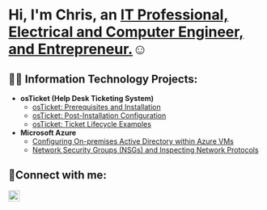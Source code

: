 <h1>Hi, I'm Chris, an <a href="https://www.linkedin.com/in/christopher-michaels-57b383b/">IT Professional, Electrical and Computer Engineer, and Entrepreneur.</a>☺</h1>

<h2>👨‍💻 Information Technology Projects:</h2>

- <b>osTicket (Help Desk Ticketing System)</b>
  - [osTicket: Prerequisites and Installation](https://github.com/ChrisMichaelsEEITFounder/osticket-prereqs)
  - [osTicket: Post-Installation Configuration](https://github.com/ChrisMichaelsEEITFounder/post-install-config)
  - [osTicket: Ticket Lifecycle Examples](https://github.com/ChrisMichaelsEEITFounder/ticket-lifecycle)
- <b>Microsoft Azure</b>
  - [Configuring On-premises Active Directory within Azure VMs](https://github.com/ChrisMichaelsEEITFounder/configure-ad)
  - [Network Security Groups (NSGs) and Inspecting Network Protocols](https://github.com/ChrisMichaelsEEITFounder/azure-network-protocols)

<h2>🤳Connect with me:</h2>

[<img align="left" alt="Chris | LinkedIn" width="22px" src="https://cdn.jsdelivr.net/npm/simple-icons@v3/icons/linkedin.svg" />][linkedin]

[linkedin]: [https://linkedin.com/in/Chris](https://www.linkedin.com/in/christopher-michaels-57b383b/)
